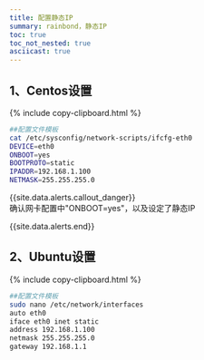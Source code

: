 ```yaml
---
title: 配置静态IP
summary: rainbond，静态IP
toc: true
toc_not_nested: true
asciicast: true
---
```


## 1、Centos设置


{% include copy-clipboard.html %}
 ```bash
##配置文件模板
cat /etc/sysconfig/network-scripts/ifcfg-eth0
DEVICE=eth0
ONBOOT=yes
BOOTPROTO=static
IPADDR=192.168.1.100
NETMASK=255.255.255.0
 ```
 
 {{site.data.alerts.callout_danger}}    
确认网卡配置中"ONBOOT=yes"，以及设定了静态IP

{{site.data.alerts.end}}

## 2、Ubuntu设置
      
{% include copy-clipboard.html %}
```bash
##配置文件模板
sudo nano /etc/network/interfaces
auto eth0
iface eth0 inet static
address 192.168.1.100
netmask 255.255.255.0
gateway 192.168.1.1
```
